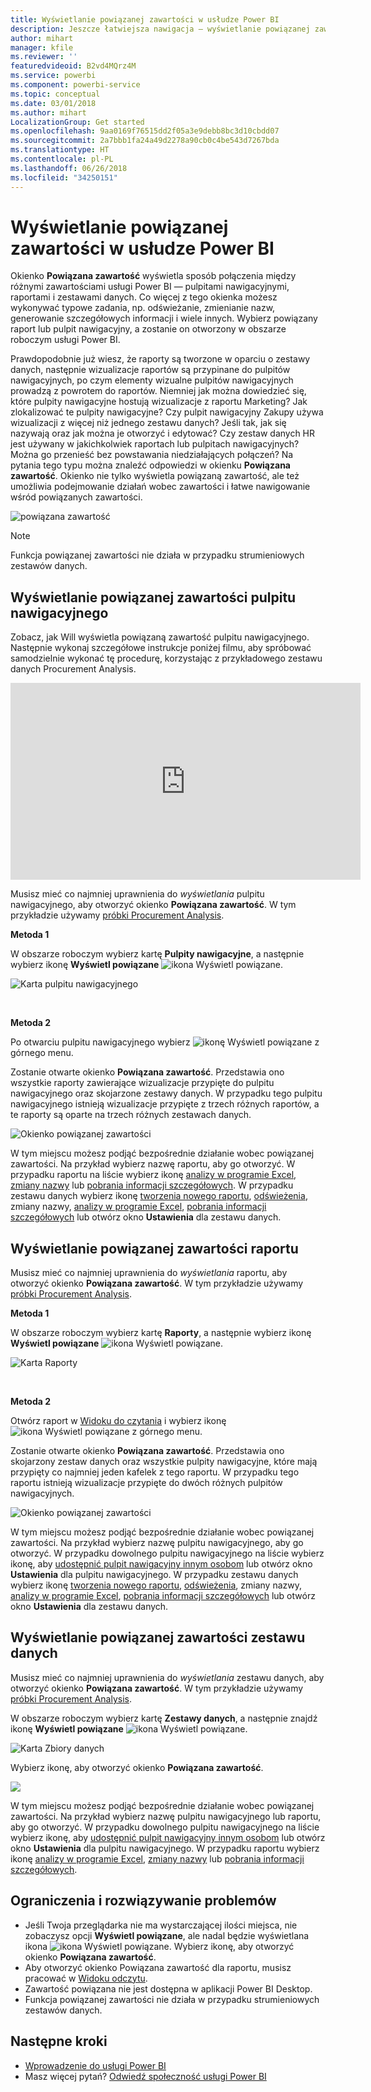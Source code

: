 ```yaml
---
title: Wyświetlanie powiązanej zawartości w usłudze Power BI
description: Jeszcze łatwiejsza nawigacja — wyświetlanie powiązanej zawartości w pulpitach nawigacyjnych, raportach i zestawach danych
author: mihart
manager: kfile
ms.reviewer: ''
featuredvideoid: B2vd4MQrz4M
ms.service: powerbi
ms.component: powerbi-service
ms.topic: conceptual
ms.date: 03/01/2018
ms.author: mihart
LocalizationGroup: Get started
ms.openlocfilehash: 9aa0169f76515dd2f05a3e9debb8bc3d10cbdd07
ms.sourcegitcommit: 2a7bbb1fa24a49d2278a90cb0c4be543d7267bda
ms.translationtype: HT
ms.contentlocale: pl-PL
ms.lasthandoff: 06/26/2018
ms.locfileid: "34250151"
---
```

# <a name="view-related-content-in-power-bi-service"></a>Wyświetlanie powiązanej zawartości w usłudze Power BI
Okienko **Powiązana zawartość** wyświetla sposób połączenia między różnymi zawartościami usługi Power BI — pulpitami nawigacyjnymi, raportami i zestawami danych.  Co więcej z tego okienka możesz wykonywać typowe zadania, np. odświeżanie, zmienianie nazw, generowanie szczegółowych informacji i wiele innych. Wybierz powiązany raport lub pulpit nawigacyjny, a zostanie on otworzony w obszarze roboczym usługi Power BI.   

Prawdopodobnie już wiesz, że raporty są tworzone w oparciu o zestawy danych, następnie wizualizacje raportów są przypinane do pulpitów nawigacyjnych, po czym elementy wizualne pulpitów nawigacyjnych prowadzą z powrotem do raportów. Niemniej jak można dowiedzieć się, które pulpity nawigacyjne hostują wizualizacje z raportu Marketing? Jak zlokalizować te pulpity nawigacyjne? Czy pulpit nawigacyjny Zakupy używa wizualizacji z więcej niż jednego zestawu danych? Jeśli tak, jak się nazywają oraz jak można je otworzyć i edytować? Czy zestaw danych HR jest używany w jakichkolwiek raportach lub pulpitach nawigacyjnych? Można go przenieść bez powstawania niedziałających połączeń? Na pytania tego typu można znaleźć odpowiedzi w okienku **Powiązana zawartość**.  Okienko nie tylko wyświetla powiązaną zawartość, ale też umożliwia podejmowanie działań wobec zawartości i łatwe nawigowanie wśród powiązanych zawartości.

![powiązana zawartość](media/service-related-content/power-bi-view-related-dashboard-new.png)

> [!NOTE]
> Funkcja powiązanej zawartości nie działa w przypadku strumieniowych zestawów danych.
> 
> 

## <a name="view-related-content-for-a-dashboard"></a>Wyświetlanie powiązanej zawartości pulpitu nawigacyjnego
Zobacz, jak Will wyświetla powiązaną zawartość pulpitu nawigacyjnego. Następnie wykonaj szczegółowe instrukcje poniżej filmu, aby spróbować samodzielnie wykonać tę procedurę, korzystając z przykładowego zestawu danych Procurement Analysis.

<iframe width="560" height="315" src="https://www.youtube.com/embed/B2vd4MQrz4M#t=3m05s" frameborder="0" allowfullscreen></iframe>


Musisz mieć co najmniej uprawnienia do *wyświetlania* pulpitu nawigacyjnego, aby otworzyć okienko **Powiązana zawartość**. W tym przykładzie używamy [próbki Procurement Analysis](sample-procurement.md).

**Metoda 1**

W obszarze roboczym wybierz kartę **Pulpity nawigacyjne**, a następnie wybierz ikonę **Wyświetl powiązane** ![ikona Wyświetl powiązane](media/service-related-content/power-bi-view-related-icon-new.png).

![Karta pulpitu nawigacyjnego](media/service-related-content/power-bi-view-related-dash-newer.png)

<br>

**Metoda 2**

Po otwarciu pulpitu nawigacyjnego wybierz   ![ikonę Wyświetl powiązane](media/service-related-content/power-bi-view-related-new.png) z górnego menu.

Zostanie otwarte okienko **Powiązana zawartość**. Przedstawia ono wszystkie raporty zawierające wizualizacje przypięte do pulpitu nawigacyjnego oraz skojarzone zestawy danych. W przypadku tego pulpitu nawigacyjnego istnieją wizualizacje przypięte z trzech różnych raportów, a te raporty są oparte na trzech różnych zestawach danych.

![Okienko powiązanej zawartości](media/service-related-content/power-bi-view-related-dashboard-new.png)

W tym miejscu możesz podjąć bezpośrednie działanie wobec powiązanej zawartości.  Na przykład wybierz nazwę raportu, aby go otworzyć.  W przypadku raportu na liście wybierz ikonę [analizy w programie Excel](service-analyze-in-excel.md), [zmiany nazwy](service-rename.md) lub [pobrania informacji szczegółowych](service-insights.md). W przypadku zestawu danych wybierz ikonę [tworzenia nowego raportu](service-report-create-new.md), [odświeżenia](refresh-data.md), zmiany nazwy, [analizy w programie Excel](service-analyze-in-excel.md), [pobrania informacji szczegółowych](service-insights.md) lub otwórz okno **Ustawienia** dla zestawu danych.  

## <a name="view-related-content-for-a-report"></a>Wyświetlanie powiązanej zawartości raportu
Musisz mieć co najmniej uprawnienia do *wyświetlania* raportu, aby otworzyć okienko **Powiązana zawartość**. W tym przykładzie używamy [próbki Procurement Analysis](sample-procurement.md).

**Metoda 1**

W obszarze roboczym wybierz kartę **Raporty**, a następnie wybierz ikonę **Wyświetl powiązane** ![ikona Wyświetl powiązane](media/service-related-content/power-bi-view-related-icon-new.png).

![Karta Raporty](media/service-related-content/power-bi-view-related-report-newer.png)

<br>

**Metoda 2**

Otwórz raport w [Widoku do czytania](service-reading-view-and-editing-view.md) i wybierz ikonę ![ikona Wyświetl powiązane](media/service-related-content/power-bi-view-related-new.png) z górnego menu.

Zostanie otwarte okienko **Powiązana zawartość**. Przedstawia ono skojarzony zestaw danych oraz wszystkie pulpity nawigacyjne, które mają przypięty co najmniej jeden kafelek z tego raportu. W przypadku tego raportu istnieją wizualizacje przypięte do dwóch różnych pulpitów nawigacyjnych.

![Okienko powiązanej zawartości](media/service-related-content/power-bi-view-related-report.png)

W tym miejscu możesz podjąć bezpośrednie działanie wobec powiązanej zawartości.  Na przykład wybierz nazwę pulpitu nawigacyjnego, aby go otworzyć.  W przypadku dowolnego pulpitu nawigacyjnego na liście wybierz ikonę, aby [udostępnić pulpit nawigacyjny innym osobom](service-share-dashboards.md) lub otwórz okno **Ustawienia** dla pulpitu nawigacyjnego. W przypadku zestawu danych wybierz ikonę [tworzenia nowego raportu](service-report-create-new.md), [odświeżenia](refresh-data.md), zmiany nazwy, [analizy w programie Excel](service-analyze-in-excel.md), [pobrania informacji szczegółowych](service-insights.md) lub otwórz okno **Ustawienia** dla zestawu danych.  

## <a name="view-related-content-for-a-dataset"></a>Wyświetlanie powiązanej zawartości zestawu danych
Musisz mieć co najmniej uprawnienia do *wyświetlania* zestawu danych, aby otworzyć okienko **Powiązana zawartość**. W tym przykładzie używamy [próbki Procurement Analysis](sample-procurement.md).

W obszarze roboczym wybierz kartę **Zestawy danych**, a następnie znajdź ikonę **Wyświetl powiązane** ![ikona Wyświetl powiązane](media/service-related-content/power-bi-view-related-icon-new.png).

![Karta Zbiory danych](media/service-related-content/power-bi-view-related-dataset-newer.png)

Wybierz ikonę, aby otworzyć okienko **Powiązana zawartość**.

![](media/service-related-content/power-bi-datasets.png)

W tym miejscu możesz podjąć bezpośrednie działanie wobec powiązanej zawartości.  Na przykład wybierz nazwę pulpitu nawigacyjnego lub raportu, aby go otworzyć.  W przypadku dowolnego pulpitu nawigacyjnego na liście wybierz ikonę, aby [udostępnić pulpit nawigacyjny innym osobom](service-share-dashboards.md) lub otwórz okno **Ustawienia** dla pulpitu nawigacyjnego. W przypadku raportu wybierz ikonę [analizy w programie Excel](service-analyze-in-excel.md), [zmiany nazwy](service-rename.md) lub [pobrania informacji szczegółowych](service-insights.md).  

## <a name="limitations-and-troubleshooting"></a>Ograniczenia i rozwiązywanie problemów
* Jeśli Twoja przeglądarka nie ma wystarczającej ilości miejsca, nie zobaczysz opcji **Wyświetl powiązane**, ale nadal będzie wyświetlana ikona ![ikona Wyświetl powiązane](media/service-related-content/power-bi-view-related-icon-new.png). Wybierz ikonę, aby otworzyć okienko **Powiązana zawartość**.
* Aby otworzyć okienko Powiązana zawartość dla raportu, musisz pracować w [Widoku odczytu](service-reading-view-and-editing-view.md).
* Zawartość powiązana nie jest dostępna w aplikacji Power BI Desktop.
* Funkcja powiązanej zawartości nie działa w przypadku strumieniowych zestawów danych.

## <a name="next-steps"></a>Następne kroki
* [Wprowadzenie do usługi Power BI](service-get-started.md)
* Masz więcej pytań? [Odwiedź społeczność usługi Power BI](http://community.powerbi.com/)


